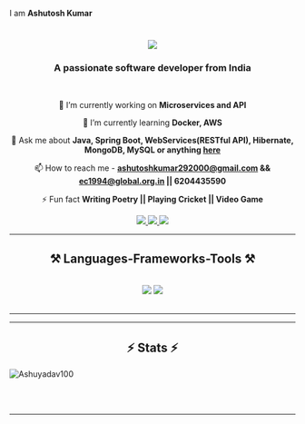 
I am **Ashutosh Kumar**


<h1 align="center">
    <img src="https://readme-typing-svg.herokuapp.com/?font=Righteous&size=35&center=true&vCenter=true&width=500&height=70&duration=4000&lines=Hi+There!+👋;+I'm+Ashutosh Kumar;" />
</h1>

<h3 align="center">A passionate software developer from India </h3>

<br/>


<div align="center">
 
 🔭 I’m currently working on **Microservices and API**
 
 🌱 I’m currently learning **Docker, AWS**

💬 Ask me about **Java, Spring Boot, WebServices(RESTful API), Hibernate, MongoDB, MySQL or anything [here](https://www.linkedin.com/in/ashutosh-kumar-720a97243/)**

📫 How to reach me - **ashutoshkumar292000@gmail.com  && ec1994@global.org.in || 6204435590**

⚡ Fun fact **Writing Poetry || Playing Cricket || Video Game**

 </div>
 
<div align="center"> 
  <a href="ashutoshkumar292000@gmail.com">
    <img src="https://img.shields.io/badge/Gmail-333333?style=for-the-badge&logo=gmail&logoColor=red" />
  </a>
  <a href="https://www.linkedin.com/in/ashutosh-kumar-720a97243/" target="_blank">
    <img src="https://img.shields.io/badge/LinkedIn-0077B5?style=for-the-badge&logo=linkedin&logoColor=white" target="_blank" />
  </a>
  <a href="https://github.com" target="_blank">
     <img src="https://img.shields.io/badge/Portfolio-FF5722?style=for-the-badge&logo=todoist&logoColor=white" target="_blank" /> <!-- sqlite, safari, google-chrome are other good icon options -->
  </a>
</div>

 <hr/>
 
<h2 align="center">⚒️ Languages-Frameworks-Tools ⚒️</h2>
<br/>
<div align="center">
    <img src="https://skillicons.dev/icons?i=java,bootstrap,html,css,vscode,github,figma,tailwind,git" />
    <img src="https://skillicons.dev/icons?i=C++,javascript,mongodb,c,java,mysql" /><br>
</div>

<br/>
<hr/>


<hr/>

<h2 align="center">⚡ Stats ⚡</h2>
<p>
<img align="center" src="https://github-readme-streak-stats.herokuapp.com/?user=Ashuyadav100&" alt="Ashuyadav100"/>
</p>


<br/><br/>

<hr/>

<br/>
